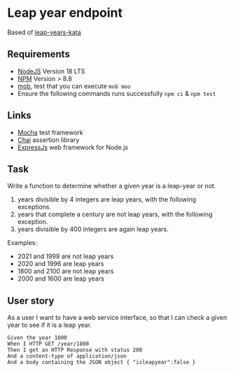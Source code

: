 # Leap year endpoint

Based of [leap-years-kata](https://codingdojo.org/kata/LeapYears/)

## Requirements

- [NodeJS](https://nodejs.org/en/) Version 18 LTS
- [NPM](https://docs.npmjs.com/downloading-and-installing-node-js-and-npm) Version > 8.8
- [mob](https://mob.sh/), test that you can execute `mob moo`
- Ensure the following commands runs successfully `npm ci` & `npm test`

## Links

- [Mocha](https://mochajs.org/) test framework
- [Chai](https://www.chaijs.com/guide/styles/#expect) assertion library
- [ExpressJs](https://expressjs.com/) web framework for Node.js

## Task

Write a function to determine whether a given year is a leap-year or not.

1. years divisible by 4 integers are leap years, with the following exceptions.
2. years that complete a century are not leap years, with the following exception.
3. years divisible by 400 integers are again leap years. 

Examples:
* 2021 and 1999 are not leap years
* 2020 and 1996 are leap years
* 1800 and 2100 are not leap years
* 2000 and 1600 are leap years

## User story

As a user I want to have a web service interface,
so that I can check a given year to see if it is a leap year.

    Given the year 1800
    When I HTTP GET /year/1800
    Then I get an HTTP Response with status 200
    And a content-type of application/json
    And a body containing the JSON object { "isleapyear":false }
